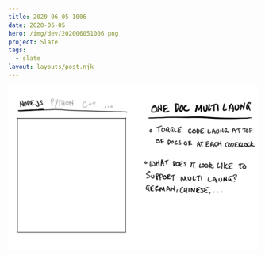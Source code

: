 ```yaml
---
title: 2020-06-05 1006
date: 2020-06-05
hero: /img/dev/202006051006.png
project: Slate
tags:
  - slate
layout: layouts/post.njk
---
```


![Screenshot of Slate's new Data Meter](/img/dev/202006051006.png)
